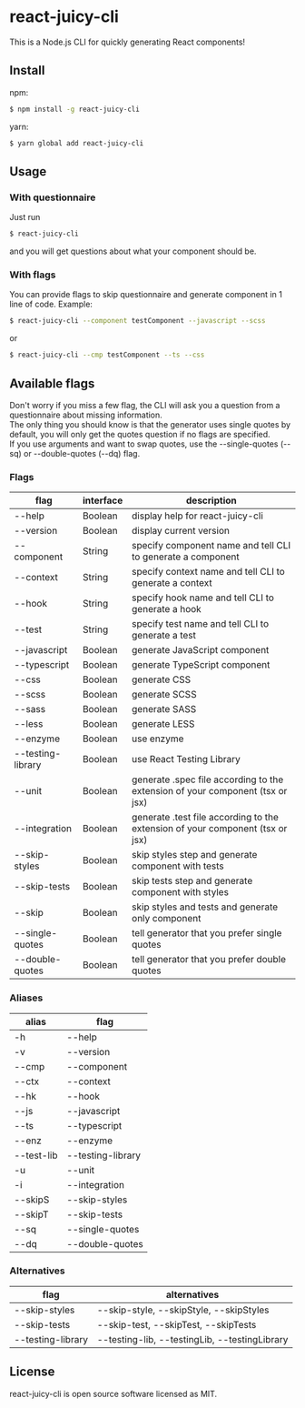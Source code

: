 # react-juicy-cli

This is a Node.js CLI for quickly generating React components!

## Install

npm:

```bash
$ npm install -g react-juicy-cli
```

yarn:

```bash
$ yarn global add react-juicy-cli
```

## Usage

### With questionnaire

Just run

```bash
$ react-juicy-cli
```

and you will get questions about what your component should be.

### With flags

You can provide flags to skip questionnaire and generate component in 1 line of code. Example:

```bash
$ react-juicy-cli --component testComponent --javascript --scss
```

or

```bash
$ react-juicy-cli --cmp testComponent --ts --css
```

## Available flags

Don't worry if you miss a few flag, the CLI will ask you a question from a questionnaire about missing information.\
The only thing you should know is that the generator uses single quotes by default, you will only get the quotes question if no flags are specified.\
If you use arguments and want to swap quotes, use the --single-quotes (--sq) or --double-quotes (--dq) flag.

### Flags

| flag              | interface | description                                                                   |
| ----------------- | --------- | ----------------------------------------------------------------------------- |
| --help            | Boolean   | display help for react-juicy-cli                                              |
| --version         | Boolean   | display current version                                                       |
| --component       | String    | specify component name and tell CLI to generate a component                   |
| --context         | String    | specify context name and tell CLI to generate a context                       |
| --hook            | String    | specify hook name and tell CLI to generate a hook                             |
| --test            | String    | specify test name and tell CLI to generate a test                             |
| --javascript      | Boolean   | generate JavaScript component                                                 |
| --typescript      | Boolean   | generate TypeScript component                                                 |
| --css             | Boolean   | generate CSS                                                                  |
| --scss            | Boolean   | generate SCSS                                                                 |
| --sass            | Boolean   | generate SASS                                                                 |
| --less            | Boolean   | generate LESS                                                                 |
| --enzyme          | Boolean   | use enzyme                                                                    |
| --testing-library | Boolean   | use React Testing Library                                                     |
| --unit            | Boolean   | generate .spec file according to the extension of your component (tsx or jsx) |
| --integration     | Boolean   | generate .test file according to the extension of your component (tsx or jsx) |
| --skip-styles     | Boolean   | skip styles step and generate component with tests                            |
| --skip-tests      | Boolean   | skip tests step and generate component with styles                            |
| --skip            | Boolean   | skip styles and tests and generate only component                             |
| --single-quotes   | Boolean   | tell generator that you prefer single quotes                                  |
| --double-quotes   | Boolean   | tell generator that you prefer double quotes                                  |

### Aliases

| alias      | flag              |
| ---------- | ----------------- |
| -h         | --help            |
| -v         | --version         |
| --cmp      | --component       |
| --ctx      | --context         |
| --hk       | --hook            |
| --js       | --javascript      |
| --ts       | --typescript      |
| --enz      | --enzyme          |
| --test-lib | --testing-library |
| -u         | --unit            |
| -i         | --integration     |
| --skipS    | --skip-styles     |
| --skipT    | --skip-tests      |
| --sq       | --single-quotes   |
| --dq       | --double-quotes   |

### Alternatives

| flag              | alternatives                                  |
| ----------------- | --------------------------------------------- |
| --skip-styles     | --skip-style, --skipStyle, --skipStyles       |
| --skip-tests      | --skip-test, --skipTest, --skipTests          |
| --testing-library | --testing-lib, --testingLib, --testingLibrary |

## License

react-juicy-cli is open source software licensed as MIT.

